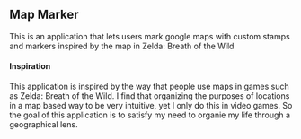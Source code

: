 ## Map Marker
This is an application that lets users mark google maps with custom stamps and markers inspired by the map in Zelda: Breath of the Wild 
#### Inspiration
This application is inspired by the way that people use maps in games such as Zelda: Breath of the Wild. I find that organizing the purposes of locations in a map based way to be very intuitive, yet I only do this in video games. So the goal of this application is to satisfy my need to organie my life through a geographical lens.
